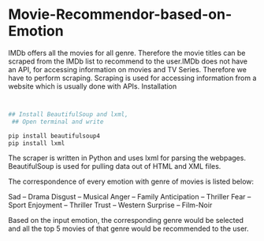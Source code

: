 # Movie-Recommendor-based-on-Emotion

IMDb offers all the movies for all genre. Therefore the movie titles can be scraped from the IMDb list to recommend to the user.IMDb does not have an API, for accessing information on movies and TV Series. Therefore we have to perform scraping. Scraping is used for accessing information from a website which is usually done with APIs.
Installation

```sh


## Install BeautifulSoup and lxml,
 ## Open terminal and write

pip install beautifulsoup4
pip install lxml

```

The scraper is written in Python and uses lxml for parsing the webpages. BeautifulSoup is used for pulling data out of HTML and XML files.


The correspondence of every emotion with genre of movies is listed below:



Sad – Drama
Disgust – Musical
Anger – Family
Anticipation – Thriller
Fear – Sport
Enjoyment – Thriller
Trust – Western
Surprise – Film-Noir

Based on the input emotion, the corresponding genre would be selected and all the top 5 movies of that genre would be recommended to the user.
